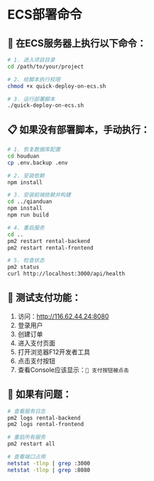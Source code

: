 # ECS部署命令

## 🚀 在ECS服务器上执行以下命令：

```bash
# 1. 进入项目目录
cd /path/to/your/project

# 2. 给脚本执行权限
chmod +x quick-deploy-on-ecs.sh

# 3. 运行部署脚本
./quick-deploy-on-ecs.sh
```

## 📋 如果没有部署脚本，手动执行：

```bash
# 1. 恢复数据库配置
cd houduan
cp .env.backup .env

# 2. 安装依赖
npm install

# 3. 安装前端依赖并构建
cd ../qianduan
npm install
npm run build

# 4. 重启服务
cd ..
pm2 restart rental-backend
pm2 restart rental-frontend

# 5. 检查状态
pm2 status
curl http://localhost:3000/api/health
```

## 🧪 测试支付功能：

1. 访问：http://116.62.44.24:8080
2. 登录用户
3. 创建订单
4. 进入支付页面
5. 打开浏览器F12开发者工具
6. 点击支付按钮
7. 查看Console应该显示：`🔄 支付按钮被点击`

## 🔧 如果有问题：

```bash
# 查看服务日志
pm2 logs rental-backend
pm2 logs rental-frontend

# 重启所有服务
pm2 restart all

# 查看端口占用
netstat -tlnp | grep :3000
netstat -tlnp | grep :8080
```